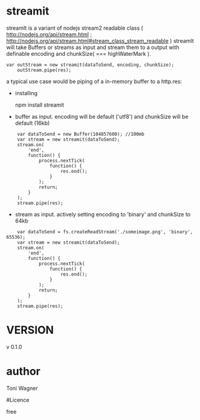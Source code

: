 # streamit

streamIt is a variant of nodejs stream2 readable class ( http://nodejs.org/api/stream.html ; http://nodejs.org/api/stream.html#stream_class_stream_readable )
streamIt will take Buffers or streams as input and stream them to a output with definable encoding and chunkSize( === highWaterMark ).

    var outStream = new streamit(dataToSend, encoding, chunkSize);
		outStream.pipe(res);

a typical use case would be piping of a in-memory buffer to a http.res:


* installing

    npm install streamit


* buffer as input. encoding will be default ('utf8') and chunkSize will be default (16kb)

````
    var dataToSend = new Buffer(104857600); //100mb
    var stream = new streamit(dataToSend);
    stream.on(
    	'end',
    	function() {
    		process.nextTick(
    			function() {
    				res.end();
    			}
    		);
    		return;
    	}
    );
    stream.pipe(res);
````

* stream as input. actively setting encoding to 'binary' and chunkSize to 64kb

````
    var dataToSend = fs.createReadStream('./someimage.png', 'binary', 65536);
    var stream = new streamit(dataToSend);
    stream.on(
    	'end',
    	function() {
    		process.nextTick(
    			function() {
    				res.end();
    			}
    		);
    		return;
    	}
    );
    stream.pipe(res);
````



# VERSION
v 0.1.0

# author

Toni Wagner

#Licence

free
